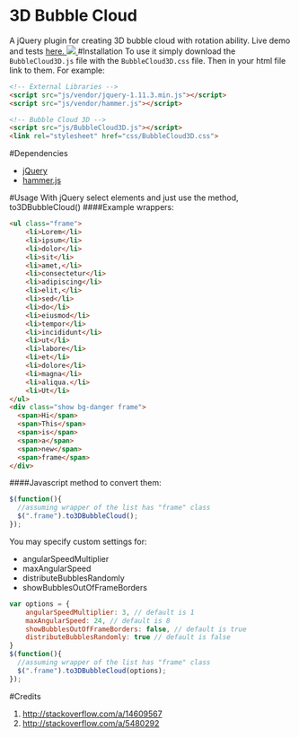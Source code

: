 # 3D Bubble Cloud
A jQuery plugin for creating 3D bubble cloud with rotation ability.
Live demo and tests 
<a href="http://noge-commerce.com/projects/3D-Bubble-Cloud/" target="_blank">
    here.
    <img src="http://exchangeleads.io/wp-content/uploads/2015/06/demo.jpg">
</a>
#Installation
To use it simply download the `BubbleCloud3D.js` file with the `BubbleCloud3D.css` file. Then in your html file link to them. For example:
```html
<!-- External Libraries -->
<script src="js/vendor/jquery-1.11.3.min.js"></script>
<script src="js/vendor/hammer.js"></script>

<!-- Bubble Cloud 3D -->
<script src="js/BubbleCloud3D.js"></script>
<link rel="stylesheet" href="css/BubbleCloud3D.css">
```
#Dependencies
- [jQuery](http://jquery.com/)
- [hammer.js](http://hammerjs.github.io/)

#Usage
With jQuery select elements and just use the method, to3DBubbleCloud()
####Example wrappers:
```html
<ul class="frame">
    <li>Lorem</li>
    <li>ipsum</li>
    <li>dolor</li>
    <li>sit</li>
    <li>amet,</li>
    <li>consectetur</li>
    <li>adipiscing</li>
    <li>elit,</li>
    <li>sed</li>
    <li>do</li>
    <li>eiusmod</li>
    <li>tempor</li>
    <li>incididunt</li>
    <li>ut</li>
    <li>labore</li>
    <li>et</li>
    <li>dolore</li>
    <li>magna</li>
    <li>aliqua.</li>
    <li>Ut</li>
</ul>
<div class="show bg-danger frame">
  <span>Hi</span>
  <span>This</span>
  <span>is</span>
  <span>a</span>
  <span>new</span>
  <span>frame</span>
</div>
```
####Javascript method to convert them:
```js
$(function(){
  //assuming wrapper of the list has "frame" class
  $(".frame").to3DBubbleCloud();
});
```

You may specify custom settings for:
- angularSpeedMultiplier
- maxAngularSpeed
- distributeBubblesRandomly
- showBubblesOutOfFrameBorders

```js
var options = {
    angularSpeedMultiplier: 3, // default is 1
    maxAngularSpeed: 24, // default is 8
    showBubblesOutOfFrameBorders: false, // default is true
    distributeBubblesRandomly: true // default is false
}
$(function(){
  //assuming wrapper of the list has "frame" class
  $(".frame").to3DBubbleCloud(options);
});
```

#Credits
1. http://stackoverflow.com/a/14609567
2. http://stackoverflow.com/a/5480292
